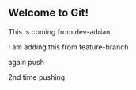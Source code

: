 ## Welcome to Git!

This is coming from dev-adrian

I am adding this from feature-branch

again push

2nd time pushing